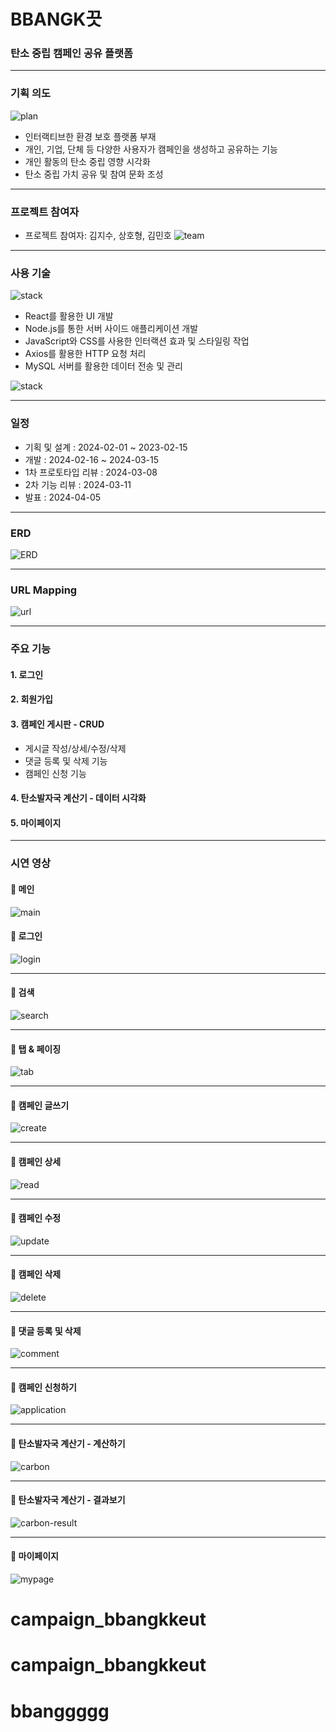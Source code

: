 ﻿# BBANGK끗
<!-- * readme 작성요령: https://velog.io/@gmlstjq123/Readme.md-%ED%8C%8C%EC%9D%BC-%EC%9E%91%EC%84%B1%EB%B2%95 -->
### 탄소 중립 캠페인 공유 플랫폼


---

### 기획 의도
![plan](https://github.com/jisoooo17/readme_img/blob/main/bbangkkeut_campaign/intro.png)
* 인터랙티브한 환경 보호 플랫폼 부재
* 개인, 기업, 단체 등 다양한 사용자가 캠페인을 생성하고 공유하는 기능
* 개인 활동의 탄소 중립 영향 시각화
* 탄소 중립 가치 공유 및 참여 문화 조성

---


### 프로젝트 참여자
* 프로젝트 참여자: 김지수, 상호형, 김민호
![team](https://github.com/jisoooo17/readme_img/blob/main/bbangkkeut_campaign/introduce-teamm.png) 

---

### 사용 기술
![stack](https://github.com/jisoooo17/readme_img/blob/main/bbangkkeut_campaign/tech-stack.png)

* React를 활용한 UI 개발
* Node.js를 통한 서버 사이드 애플리케이션 개발
* JavaScript와 CSS를 사용한 인터랙션 효과 및 스타일링 작업
* Axios를 활용한 HTTP 요청 처리
* MySQL 서버를 활용한 데이터 전송 및 관리




![stack](https://github.com/jisoooo17/readme_img/blob/main/bbangkkeut_campaign/tech-stack2.png)

--- 

### 일정
* 기획 및 설계 : 2024-02-01 ~ 2023-02-15
* 개발 : 2024-02-16 ~ 2024-03-15
* 1차 프로토타입 리뷰 : 2024-03-08
* 2차 기능 리뷰 : 2024-03-11
* 발표 : 2024-04-05

--- 

### ERD
![ERD](https://github.com/jisoooo17/readme_img/blob/main/bbangkkeut_campaign/erd.png)

--- 

### URL Mapping
![url](https://github.com/jisoooo17/readme_img/blob/main/bbangkkeut_campaign/urlmapping.png)

---

### 주요 기능
#### 1. 로그인
#### 2. 회원가입
#### 3. 캠페인 게시판 - CRUD
  * 게시글 작성/상세/수정/삭제 
  * 댓글 등록 및 삭제 기능
  * 캠페인 신청 기능
#### 4. 탄소발자국 계산기 - 데이터 시각화
#### 5. 마이페이지

---

### 시연 영상
#### 🌱 메인
![main](https://github.com/jisoooo17/readme_img/blob/main/bbangkkeut_campaign/main.gif)


#### 🌱 로그인
![login](https://github.com/jisoooo17/readme_img/blob/main/bbangkkeut_campaign/login.gif)


---


#### 🌱 검색
![search](https://github.com/jisoooo17/readme_img/blob/main/bbangkkeut_campaign/search.gif)


---


#### 🌱 탭 & 페이징
![tab](https://github.com/jisoooo17/readme_img/blob/main/bbangkkeut_campaign/tab.gif)


---


#### 🌱 캠페인 글쓰기
![create](https://github.com/jisoooo17/readme_img/blob/main/bbangkkeut_campaign/create.gif)


---


#### 🌱 캠페인 상세
![read](https://github.com/jisoooo17/readme_img/blob/main/bbangkkeut_campaign/read.gif)


---


#### 🌱 캠페인 수정
![update](https://github.com/jisoooo17/readme_img/blob/main/bbangkkeut_campaign/update.gif)


---


#### 🌱 캠페인 삭제
![delete](https://github.com/jisoooo17/readme_img/blob/main/bbangkkeut_campaign/delete.gif)


---


#### 🌱 댓글 등록 및 삭제
![comment](https://github.com/jisoooo17/readme_img/blob/main/bbangkkeut_campaign/comment.gif)


---
#### 🌱 캠페인 신청하기
![application](https://github.com/jisoooo17/readme_img/blob/main/bbangkkeut_campaign/application.gif)


---
#### 🌱 탄소발자국 계산기 - 계산하기
![carbon](https://github.com/jisoooo17/readme_img/blob/main/bbangkkeut_campaign/carbon.gif)


---
#### 🌱 탄소발자국 계산기 - 결과보기
![carbon-result](https://github.com/jisoooo17/readme_img/blob/main/bbangkkeut_campaign/carbon-result.gif)



--- 
#### 🌱 마이페이지
![mypage](https://github.com/jisoooo17/readme_img/blob/main/bbangkkeut_campaign/mypage.gif)

# campaign_bbangkkeut
# campaign_bbangkkeut
# bbanggggg
